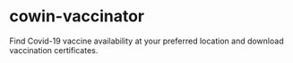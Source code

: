 # cowin-vaccinator
Find Covid-19 vaccine availability at your preferred location and download vaccination certificates.
